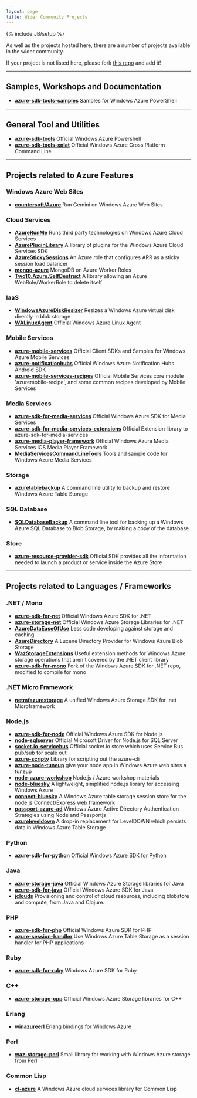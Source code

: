 ```yaml
---
layout: page
title: Wider Community Projects
---
```

{% include JB/setup %}

As well as the projects hosted here, there are a number of projects available in the wider community.

If your project is not listed here, please fork [this repo](https://github.com/WindowsAzure-Contrib/WindowsAzure-Contrib.github.io) and add it!

---

## Samples, Workshops and Documentation

* __[azure-sdk-tools-samples](https://github.com/WindowsAzure/azure-sdk-tools-samples)__ Samples for Windows Azure PowerShell

---
## General Tool and Utilities

* __[azure-sdk-tools](https://github.com/WindowsAzure/azure-sdk-tools)__ Official Windows Azure Powershell
* __[azure-sdk-tools-xplat](https://github.com/WindowsAzure/azure-sdk-tools-xplat)__ Official Windows Azure Cross Platform Command Line

---
## Projects related to Azure Features

### Windows Azure Web Sites

* __[countersoft/Azure](https://github.com/countersoft/Azure)__ Run Gemini on Windows Azure Web Sites

### Cloud Services

* __[AzureRunMe](https://github.com/RobBlackwell/AzureRunMe)__ Runs third party technologies on Windows Azure Cloud Services
* __[AzurePluginLibrary](http://richorama.github.io/AzurePluginLibrary/)__ A library of plugins for the Windows Azure Cloud Services SDK
* __[AzureStickySessions](https://github.com/WindowsAzure-Contrib/AzureStickySessions)__ An Azure role that configures ARR as a sticky session load balancer
* __[mongo-azure](https://github.com/mongodb/mongo-azure)__ MongoDB on Azure Worker Roles
* __[Two10.Azure.SelfDestruct](https://github.com/richorama/Two10.Azure.SelfDestruct)__ A library allowing an Azure WebRole/WorkerRole to delete itself 

### IaaS

* __[WindowsAzureDiskResizer](https://github.com/WindowsAzure-Contrib/WindowsAzureDiskResizer)__ Resizes a Windows Azure virtual disk directly in blob storage
* __[WALinuxAgent](https://github.com/WindowsAzure/WALinuxAgent)__ Official Windows Azure Linux Agent

### Mobile Services

* __[azure-mobile-services](https://github.com/WindowsAzure/azure-mobile-services)__ Official Client SDKs and Samples for Windows Azure Mobile Services
* __[azure-notificationhubs](https://github.com/WindowsAzure/azure-notificationhubs)__ Official Windows Azure Notification Hubs Android SDK
* __[azure-mobile-services-recipes](https://github.com/WindowsAzure/azure-mobile-services-recipes)__ Official Mobile Services core module 'azuremobile-recipe', and some common recipes developed by Mobile Services

### Media Services


* __[azure-sdk-for-media-services](https://github.com/WindowsAzure/azure-sdk-for-media-services)__ Official Windows Azure SDK for Media Services
* __[azure-sdk-for-media-services-extensions](https://github.com/WindowsAzure/azure-sdk-for-media-services-extensions)__ Official Extension library to azure-sdk-for-media-services
* __[azure-media-player-framework](https://github.com/WindowsAzure/azure-media-player-framework)__ Official Windows Azure Media Services iOS Media Player Framework
* __[MediaServicesCommandLineTools](https://github.com/RobBlackwell/MediaServicesCommandLineTools)__ Tools and sample code for Windows Azure Media Services

### Storage

* __[azuretablebackup](https://github.com/richorama/azuretablebackup)__ A command line utility to backup and restore Windows Azure Table Storage

### SQL Database

* __[SQLDatabaseBackup](https://github.com/richorama/SQLDatabaseBackup)__ A command line tool for backing up a Windows Azure SQL Database to Blob Storage, by making a copy of the database

### Store

* __[azure-resource-provider-sdk](https://github.com/WindowsAzure/azure-resource-provider-sdk)__ Official SDK provides all the information needed to launch a product or service inside the Azure Store


---
## Projects related to Languages / Frameworks

### .NET / Mono

* __[azure-sdk-for-net](https://github.com/WindowsAzure/azure-sdk-for-net)__ Official Windows Azure SDK for .NET
* __[azure-storage-net](https://github.com/WindowsAzure/azure-storage-net)__ Official Windows Azure Storage Libraries for .NET
* __[AzureDataEaseOfUse](https://github.com/WindowsAzure-Contrib/AzureDataEaseOfUse)__ Less code developing against storage and caching
* __[AzureDirectory](https://github.com/WindowsAzure-Contrib/AzureDirectory)__ A Lucene Directory Provider for Windows Azure Blob Storage
* __[WazStorageExtensions](https://github.com/smarx/WazStorageExtensions)__ Useful extension methods for Windows Azure storage operations that aren't covered by the .NET client library
* __[azure-sdk-for-mono](https://github.com/richorama/azure-sdk-for-mono)__ Fork of the Windows Azure SDK for .NET repo, modified to compile for mono


### .NET Micro Framework 

* __[netmfazurestorage](https://github.com/WindowsAzure-Contrib/netmfazurestorage)__ A unified Windows Azure Storage SDK for .net Microframework

### Node.js

* __[azure-sdk-for-node](https://github.com/WindowsAzure/azure-sdk-for-node)__ Official Windows Azure SDK for Node.js
* __[node-sqlserver](https://github.com/WindowsAzure/node-sqlserver)__ Official Microsoft Driver for Node.js for SQL Server
* __[socket.io-servicebus](https://github.com/WindowsAzure/socket.io-servicebus)__ Official socket.io store which uses Service Bus pub/sub for scale out
* __[azure-scripty](https://github.com/WindowsAzure-Contrib/azure-scripty)__ Library for scripting out the azure-cli
* __[azure-node-tuneup](https://github.com/WindowsAzure-Contrib/azure-node-tuneup)__ give your node app in Windows Azure web sites a tuneup
* __[node-azure-workshop](https://github.com/WindowsAzure-Contrib/node-azure-workshop)__ Node.js / Azure workshop materials
* __[node-bluesky](https://github.com/pofallon/node-bluesky)__ A lightweight, simplified node.js library for accessing Windows Azure
* __[connect-bluesky](https://github.com/pofallon/connect-bluesky)__ A Windows Azure table storage session store for the node.js Connect/Express web framework
* __[passport-azure-ad](https://github.com/MSOpenTech/passport-azure-ad)__ Windows Azure Active Directory Authentication Strategies using Node and Passportjs
* __[azureleveldown](https://github.com/richorama/azureleveldown)__ A drop-in replacement for LevelDOWN which persists data in Windows Azure Table Storage

### Python

* __[azure-sdk-for-python](https://github.com/WindowsAzure/azure-sdk-for-python)__ Official Windows Azure SDK for Python

### Java

* __[azure-storage-java](https://github.com/WindowsAzure/azure-storage-java)__ Official Windows Azure Storage libraries for Java
* __[azure-sdk-for-java](https://github.com/WindowsAzure/azure-sdk-for-java)__ Official Windows Azure SDK for Java
* __[jclouds](https://github.com/jclouds/jclouds)__ Provisioning and control of cloud resources, including blobstore and compute, from Java and Clojure.

### PHP

* __[azure-sdk-for-php](https://github.com/WindowsAzure/azure-sdk-for-php)__ Official Windows Azure SDK for PHP
* __[azure-session-handler](https://github.com/WindowsAzure-Contrib/azure-session-handler)__ Use Windows Azure Table Storage as a session handler for PHP applications

### Ruby

* __[azure-sdk-for-ruby](https://github.com/WindowsAzure/azure-sdk-for-ruby)__ Windows Azure SDK for Ruby

### C++

* __[azure-storage-cpp](https://github.com/WindowsAzure/azure-storage-cpp)__ Official Windows Azure Storage libraries for C++

### Erlang

* __[winazureerl](https://github.com/sriramk/winazureerl)__ Erlang bindings for Windows Azure

### Perl

* __[waz-storage-perl](https://github.com/smarx/waz-storage-perl)__ Small library for working with Windows Azure storage from Perl

### Common Lisp

* __[cl-azure](https://github.com/robblackwell/cl-azure)__ A Windows Azure cloud services library for Common Lisp


